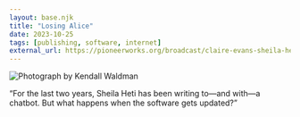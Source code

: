 ```yaml
---
layout: base.njk
title: "Losing Alice"
date: 2023-10-25
tags: [publishing, software, internet]
external_url: https://pioneerworks.org/broadcast/claire-evans-sheila-heti-ai
---
```


![Photograph by Kendall Waldman](/assets/links/losing-alice.avif "Photograph by Kendall Waldman")

“For the last two years, Sheila Heti has been writing to—and with—a chatbot. But what happens when the software gets updated?”